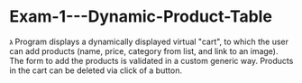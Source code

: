 # Exam-1---Dynamic-Product-Table
ג
Program displays a dynamically displayed virtual "cart", to which the user can add products (name, price, category from list, and link to an image).
The form to add the products is validated in a custom generic way.
Products in the cart can be deleted via click of a button.
